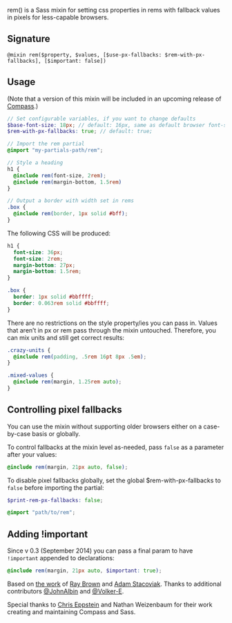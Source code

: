 rem() is a Sass mixin for setting css properties in rems with fallback values in pixels for less-capable browsers.

## Signature

`@mixin rem($property, $values, [$use-px-fallbacks: $rem-with-px-fallbacks], [$important: false])`

## Usage

(Note that a version of this mixin will be included in an upcoming release of [Compass](http://compass-style.org).)

```scss
// Set configurable variables, if you want to change defaults
$base-font-size: 18px; // default: 16px, same as default browser font-size
$rem-with-px-fallbacks: true; // default: true;

// Import the rem partial
@import "my-partials-path/rem";

// Style a heading
h1 {
  @include rem(font-size, 2rem);
  @include rem(margin-bottom, 1.5rem)
}

// Output a border with width set in rems
.box {
  @include rem(border, 1px solid #bff);
}
```

The following CSS will be produced:

```css
h1 {
  font-size: 36px;
  font-size: 2rem;
  margin-bottom: 27px;
  margin-bottom: 1.5rem;
}

.box {
  border: 1px solid #bbffff;
  border: 0.063rem solid #bbffff;
}
```

There are no restrictions on the style property/ies you can pass in. Values that aren’t in px or rem pass through the mixin untouched. Therefore, you can mix units and still get correct results:

```scss
.crazy-units {
  @include rem(padding, .5rem 16pt 8px .5em);
}

.mixed-values {
  @include rem(margin, 1.25rem auto);
}
```

## Controlling pixel fallbacks

You can use the mixin without supporting older browsers either on a case-by-case basis or globally.

To control fallbacks at the mixin level as-needed, pass `false` as a parameter after your values:

```scss
@include rem(margin, 21px auto, false);
```
To disable pixel fallbacks globally, set the global $rem-with-px-fallbacks to `false` before importing the partial:

```scss
$print-rem-px-fallbacks: false;

@import "path/to/rem";
```

## Adding !important

Since v 0.3 (September 2014) you can pass a final param to have `!important` appended to declarations:

```scss
@include rem(margin, 21px auto, $important: true);
```

Based on [the work](https://github.com/bitmanic/rem) of [Ray Brown](https://github.com/bitmanic) and [Adam Stacoviak](https://github.com/adamstac). Thanks to additional contributors [@JohnAlbin](https://github.com/JohnAlbin) and [@Volker-E](https://github.com/Volker-E).

Special thanks to [Chris Eppstein](http://chriseppstein.github.com) and Nathan Weizenbaum for their work creating and maintaining Compass and Sass.
